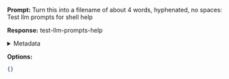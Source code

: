 **Prompt:**
Turn this into a filename of about 4 words, hyphenated, no spaces: Test llm prompts for shell help

**Response:**
test-llm-prompts-help

<details><summary>Metadata</summary>

- Duration: 1128 ms
- Datetime: 2023-08-06T16:02:48.316372
- Model: gpt-3.5-turbo-0613

</details>

**Options:**
```json
{}
```

